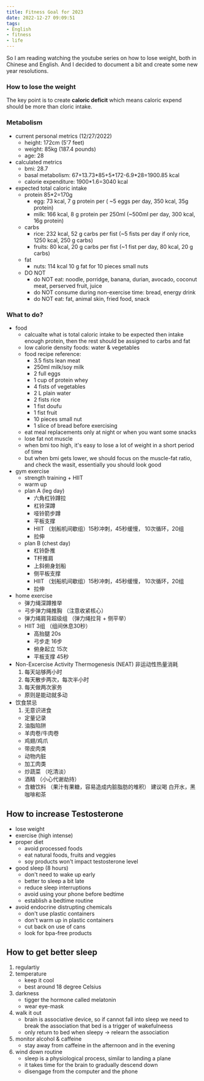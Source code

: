 ```yaml
---
title: Fitness Goal for 2023
date: 2022-12-27 09:09:51
tags: 
- English
- fitness
- life
---
```


So I am reading watching the youtube series on how to lose weight, both in Chinese and English. And I decided to document a bit and create some new year resolutions.

### How to lose the weight

The key point is to create **caloric deficit** which means caloric expend should be more than cloric intake.

### Metabolism

* current personal metrics (12/27/2022)
    * height: 172cm (5'7 feet)
    * weight: 85kg (187.4 pounds)
    * age: 28
* calculated metrics
    * bmi: 28.7
    * basal metabolism: 67+13.73\*85+5\*172-6.9*28=1900.85 kcal
    * calorie expenditure: 1900\*1.6=3040 kcal
* expected total caloric intake
    * protein 85*2=170g
        * egg: 73 kcal, 7 g protein per ( ~5 eggs per day, 350 kcal, 35g protein)
        * milk: 166 kcal, 8 g protein per 250ml (~500ml per day, 300 kcal, 16g protein)
    * carbs 
        * rice: 232 kcal, 52 g carbs per fist (~5 fists per day if only rice, 1250 kcal, 250 g carbs)
        * fruits: 80 kcal, 20 g carbs per fist (~1 fist per day, 80 kcal, 20 g carbs)
    * fat
        * nuts: 114 kcal 10 g fat for 10 pieces small nuts
    * DO NOT
        * do NOT eat: noodle, porridge, banana, durian, avocado, coconut meat, perserved fruit, juice
        * do NOT consume during non-exercise time: bread, energy drink
        * do NOT eat: fat, animal skin, fried food, snack

### What to do?

* food
    * calcualte what is total caloric intake to be expected then intake enough protein, then the rest should be assigned to carbs and fat
    * low calorie density foods: water & vegetables
    * food recipe reference:
        * 3.5 fists lean meat
        * 250ml milk/soy milk
        * 2 full eggs
        * 1 cup of protein whey
        * 4 fists of vegetables
        * 2 L plain water
        * 2 fists rice
        * 1 fist doufu
        * 1 fist fruit
        * 10 pieces small nut
        * 1 slice of bread before exercising
    * eat meal replacements only at night or when you want some snacks
    * lose fat not muscle
    * when bmi too high, it's easy to lose a lot of weight in a short period of time
    * but when bmi gets lower, we should focus on the muscle-fat ratio, and check the wasit, essentially you should look good
* gym exercise
    * strength training + HIIT
    * warm up
    * plan A (leg day)
        * 六角杠铃蹲拉
        * 杠铃深蹲
        * 哑铃箭步蹲
        * 平板支撑
        * HIIT （划船机间歇组）15秒冲刺，45秒缓慢， 10次循环，20组
        * 拉伸
    * plan B (chest day)
        * 杠铃卧推
        * T杆推肩
        * 上斜俯身划船
        * 侧平板支撑
        * HIIT （划船机间歇组）15秒冲刺，45秒缓慢， 10次循环，20组
        * 拉伸
* home exercise
    * 弹力绳深蹲推举
    * 弓步弹力绳推胸 （注意收紧核心）
    * 弹力绳肩背超级组 （弹力绳拉背 + 侧平举） 
    * HIIT 3组 （组间休息30秒）
        * 高抬腿 20s
        * 弓步走 16步
        * 俯身起立 15次
        * 平板支撑 45秒
* Non-Excercise Activity Thermogenesis (NEAT) 非运动性热量消耗
    1. 每天站够两小时
    2. 每天散步两次，每次半小时 
    3. 每天做两次家务
    * 原则是能动就多动
* 饮食禁忌
    1. 无意识进食
    * 定量记录
    2. 油脂陷阱
    * 羊肉卷/牛肉卷
    * 鸡翅/鸡爪
    * 带皮肉类
    * 动物内脏
    * 加工肉类
    * 炒蔬菜 （吃清淡）
    * 酒精 （小心代谢劫持）
    * 含糖饮料 （果汁有果糖，容易造成内脏脂肪的堆积） 建议喝 白开水，黑咖啡和茶
    

## How to increase Testosterone

* lose weight
* exercise (high intense)
* proper diet
    * avoid processed foods
    * eat natural foods, fruits and veggies
    * soy products won't impact testosterone level
* good sleep (8 hours)
    * don't need to wake up early
    * better to sleep a bit late
    * reduce sleep interruptions
    * avoid using your phone before bedtime
    * establish a bedtime routine
* avoid endocrine distrupting chemicals
    * don't use plastic containers
    * don't warm up in plastic containers
    * cut back on use of cans
    * look for bpa-free products

## How to get better sleep

1. regulartiy
2. temperature
    * keep it cool
    * best around 18 degree Celsius
3. darkness
    * tigger the hormone called melatonin
    * wear eye-mask
4. walk it out
    * brain is associative device, so if cannot fall into sleep we need to break the association that bed is a trigger of wakefulneess
    * only return to bed when sleepy -> relearn the association 
5. monitor alcohol & caffeine
    * stay away from caffeine in the afternoon and in the evening
6. wind down routine
    * sleep is a physiological process, similar to landing a plane  
    * it takes time for the brain to gradually descend down
    * disengage from the computer and the phone